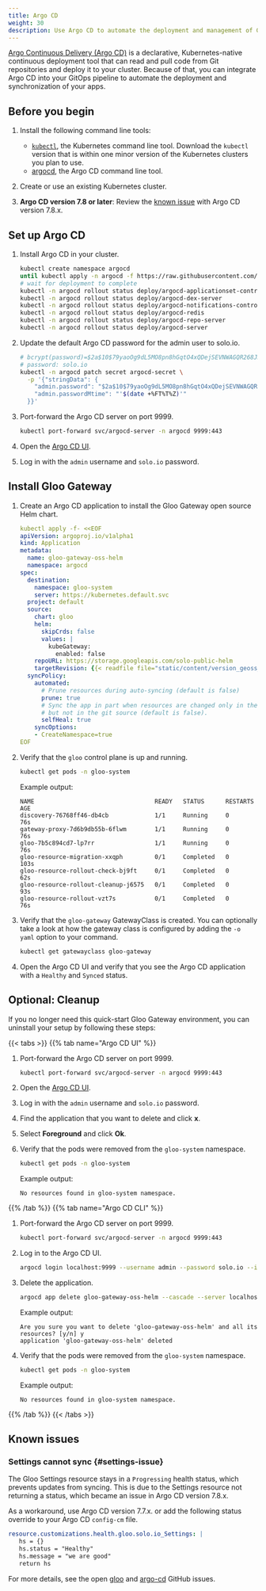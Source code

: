 ```yaml
---
title: Argo CD
weight: 30
description: Use Argo CD to automate the deployment and management of Gloo Gateway.
---
```


[Argo Continuous Delivery (Argo CD)](https://argo-cd.readthedocs.io/en/stable/) is a declarative, Kubernetes-native continuous deployment tool that can read and pull code from Git repositories and deploy it to your cluster. Because of that, you can integrate Argo CD into your GitOps pipeline to automate the deployment and synchronization of your apps. 

## Before you begin 

1. Install the following command line tools: 
   * [`kubectl`](https://kubernetes.io/docs/tasks/tools/#kubectl), the Kubernetes command line tool. Download the `kubectl` version that is within one minor version of the Kubernetes clusters you plan to use.
   * [argocd](https://argo-cd.readthedocs.io/en/stable/cli_installation/), the Argo CD command line tool. 
   
2. Create or use an existing Kubernetes cluster. 

3. **Argo CD version 7.8 or later**: Review the [known issue](#settings-issue) with Argo CD version 7.8.x.

## Set up Argo CD

1. Install Argo CD in your cluster. 
   ```sh
   kubectl create namespace argocd
   until kubectl apply -n argocd -f https://raw.githubusercontent.com/argoproj/argo-cd/v2.12.3/manifests/install.yaml > /dev/null 2>&1; do sleep 2; done
   # wait for deployment to complete
   kubectl -n argocd rollout status deploy/argocd-applicationset-controller
   kubectl -n argocd rollout status deploy/argocd-dex-server
   kubectl -n argocd rollout status deploy/argocd-notifications-controller
   kubectl -n argocd rollout status deploy/argocd-redis
   kubectl -n argocd rollout status deploy/argocd-repo-server
   kubectl -n argocd rollout status deploy/argocd-server
   ```

2. Update the default Argo CD password for the admin user to solo.io.
   ```sh
   # bcrypt(password)=$2a$10$79yaoOg9dL5MO8pn8hGqtO4xQDejSEVNWAGQR268JHLdrCw6UCYmy
   # password: solo.io
   kubectl -n argocd patch secret argocd-secret \
     -p '{"stringData": {
       "admin.password": "$2a$10$79yaoOg9dL5MO8pn8hGqtO4xQDejSEVNWAGQR268JHLdrCw6UCYmy",
       "admin.passwordMtime": "'$(date +%FT%T%Z)'"
     }}'
   ```
   
3. Port-forward the Argo CD server on port 9999.
   ```sh
   kubectl port-forward svc/argocd-server -n argocd 9999:443
   ```

4. Open the [Argo CD UI](https://localhost:9999/).

5. Log in with the `admin` username and `solo.io` password.

## Install Gloo Gateway
   
1. Create an Argo CD application to install the Gloo Gateway open source Helm chart. 
   ```yaml
   kubectl apply -f- <<EOF
   apiVersion: argoproj.io/v1alpha1
   kind: Application
   metadata:
     name: gloo-gateway-oss-helm
     namespace: argocd
   spec:
     destination:
       namespace: gloo-system
       server: https://kubernetes.default.svc
     project: default
     source:
       chart: gloo
       helm:
         skipCrds: false
         values: |
           kubeGateway:
             enabled: false
       repoURL: https://storage.googleapis.com/solo-public-helm
       targetRevision: {{< readfile file="static/content/version_geoss_latest.md" markdown="true">}}
     syncPolicy:
       automated:
         # Prune resources during auto-syncing (default is false)
         prune: true 
         # Sync the app in part when resources are changed only in the target Kubernetes cluster
         # but not in the git source (default is false).
         selfHeal: true 
       syncOptions:
       - CreateNamespace=true 
   EOF
   ```
   
2. Verify that the `gloo` control plane is up and running.
   ```sh
   kubectl get pods -n gloo-system 
   ```
   
   Example output: 
   ```
   NAME                                  READY   STATUS      RESTARTS   AGE
   discovery-76768ff46-db4cb             1/1     Running     0          76s
   gateway-proxy-7d6b9db55b-6flwm        1/1     Running     0          76s
   gloo-7b5c894cd7-lp7rr                 1/1     Running     0          76s
   gloo-resource-migration-xxqph         0/1     Completed   0          103s
   gloo-resource-rollout-check-bj9ft     0/1     Completed   0          62s
   gloo-resource-rollout-cleanup-j6575   0/1     Completed   0          93s
   gloo-resource-rollout-vzt7s           0/1     Completed   0          76s
   ```

3. Verify that the `gloo-gateway` GatewayClass is created. You can optionally take a look at how the gateway class is configured by adding the `-o yaml` option to your command.
   ```sh
   kubectl get gatewayclass gloo-gateway
   ```

4. Open the Argo CD UI and verify that you see the Argo CD application with a `Healthy` and `Synced` status.

## Optional: Cleanup

If you no longer need this quick-start Gloo Gateway environment, you can uninstall your setup by following these steps: 

{{< tabs >}}
{{% tab name="Argo CD UI" %}}
1. Port-forward the Argo CD server on port 9999.
   ```sh
   kubectl port-forward svc/argocd-server -n argocd 9999:443
   ```

2. Open the [Argo CD UI](https://localhost:9999/applications).

3. Log in with the `admin` username and `solo.io` password.
4. Find the application that you want to delete and click **x**. 
5. Select **Foreground** and click **Ok**. 
6. Verify that the pods were removed from the `gloo-system` namespace. 
   ```sh
   kubectl get pods -n gloo-system
   ```
   
   Example output: 
   ```  
   No resources found in gloo-system namespace.
   ```

{{% /tab %}}
{{% tab name="Argo CD CLI" %}}
1. Port-forward the Argo CD server on port 9999.
   ```sh
   kubectl port-forward svc/argocd-server -n argocd 9999:443
   ```
   
2. Log in to the Argo CD UI. 
   ```sh
   argocd login localhost:9999 --username admin --password solo.io --insecure
   ```
   
3. Delete the application.
   ```sh
   argocd app delete gloo-gateway-oss-helm --cascade --server localhost:9999 --insecure
   ```
   
   Example output: 
   ```
   Are you sure you want to delete 'gloo-gateway-oss-helm' and all its resources? [y/n] y
   application 'gloo-gateway-oss-helm' deleted   
   ```

4. Verify that the pods were removed from the `gloo-system` namespace. 
   ```sh
   kubectl get pods -n gloo-system
   ```
   
   Example output: 
   ```  
   No resources found in gloo-system namespace.
   ```
{{% /tab %}}
{{< /tabs >}}

## Known issues

### Settings cannot sync {#settings-issue}

The Gloo Settings resource stays in a `Progressing` health status, which prevents updates from syncing. This is due to the Settings resource not returning a status, which became an issue in Argo CD version 7.8.x. 

As a workaround, use Argo CD version 7.7.x. or add the following status override to your Argo CD `config-cm` file.

```yaml
resource.customizations.health.gloo.solo.io_Settings: |
   hs = {}
   hs.status = "Healthy"
   hs.message = "we are good"
   return hs
```

For more details, see the open [gloo](https://github.com/solo-io/gloo/issues/10674) and [argo-cd](https://github.com/argoproj/argo-cd/issues/22102) GitHub issues.
